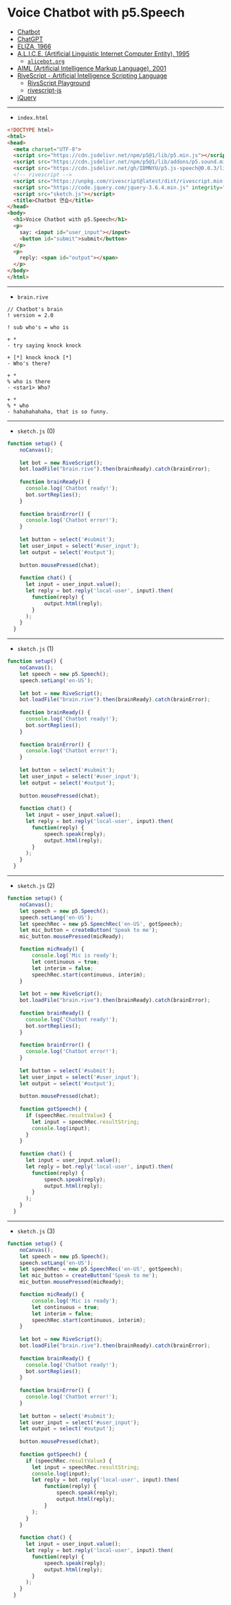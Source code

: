 # Voice Chatbot with p5.Speech
- [Chatbot](https://en.wikipedia.org/wiki/Chatbot)
- [ChatGPT](https://en.wikipedia.org/wiki/ChatGPT)
- [ELIZA, 1966](https://en.wikipedia.org/wiki/ELIZA)
- [A.L.I.C.E. (Artificial Linguistic Internet Computer Entity), 1995](https://en.wikipedia.org/wiki/Artificial_Linguistic_Internet_Computer_Entity)
  - [`alicebot.org`](https://alicebot.org/) 
- [AIML (Artificial Intelligence Markup Language), 2001](https://en.wikipedia.org/wiki/Artificial_Intelligence_Markup_Language)
- [RiveScript - Artificial Intelligence Scripting Language](https://www.rivescript.com/)  
  - [RivsScript Playground](https://play.rivescript.com/)  
  - [rivescript-js](https://github.com/aichaos/rivescript-js)
- [jQuery](https://jquery.com/)



---
 
- `index.html`

```html
<!DOCTYPE html>
<html>
<head>
  <meta charset="UTF-8">
  <script src="https://cdn.jsdelivr.net/npm/p5@1/lib/p5.min.js"></script>
  <script src="https://cdn.jsdelivr.net/npm/p5@1/lib/addons/p5.sound.min.js"></script>
  <script src="https://cdn.jsdelivr.net/gh/IDMNYU/p5.js-speech@0.0.3/lib/p5.speech.js"></script>
  <!-- rivescript -->
  <script src="https://unpkg.com/rivescript@latest/dist/rivescript.min.js"></script>
  <script src="https://code.jquery.com/jquery-3.6.4.min.js" integrity="sha256-oP6HI9z1XaZNBrJURtCoUT5SUnxFr8s3BzRl+cbzUq8=" crossorigin="anonymous"></script>
  <script src="sketch.js"></script>
  <title>Chatbot 연습</title>
</head>
<body>
  <h1>Voice Chatbot with p5.Speech</h1>
  <p>
    say: <input id="user_input"></input>
    <button id="submit">submit</button>
  </p>
  <p>
    reply: <span id="output"></span>
  </p>
</body>
</html>
```
---

- `brain.rive`

```rivescript
// Chatbot's brain
! version = 2.0

! sub who's = who is

+ * 
- try saying knock knock

+ [*] knock knock [*]
- Who's there?

+ * 
% who is there
- <star1> Who?

+ * 
% * who
- hahahahahaha, that is so funny.
```

---

- `sketch.js` (0)
```javascript
function setup() {
    noCanvas();
  
    let bot = new RiveScript();
    bot.loadFile("brain.rive").then(brainReady).catch(brainError);
  
    function brainReady() {
      console.log('Chatbot ready!');
      bot.sortReplies();
    }
  
    function brainError() {
      console.log('Chatbot error!');
    }
  
    let button = select('#submit');
    let user_input = select('#user_input');
    let output = select('#output');
  
    button.mousePressed(chat);
  
    function chat() {
      let input = user_input.value();
      let reply = bot.reply('local-user', input).then(
        function(reply) {
            output.html(reply);
        }
      );
    }
  }
```

---

- `sketch.js` (1)
```javascript
function setup() {
    noCanvas();
    let speech = new p5.Speech();
    speech.setLang('en-US'); 
  
    let bot = new RiveScript();
    bot.loadFile("brain.rive").then(brainReady).catch(brainError);
  
    function brainReady() {
      console.log('Chatbot ready!');
      bot.sortReplies();
    }
  
    function brainError() {
      console.log('Chatbot error!');
    }
  
    let button = select('#submit');
    let user_input = select('#user_input');
    let output = select('#output');
  
    button.mousePressed(chat);
  
    function chat() {
      let input = user_input.value();
      let reply = bot.reply('local-user', input).then(
        function(reply) {
            speech.speak(reply);
            output.html(reply);
        }
      );
    }
  }
```


---

- `sketch.js` (2)
```javascript
function setup() {
    noCanvas();
    let speech = new p5.Speech();
    speech.setLang('en-US'); 
    let speechRec = new p5.SpeechRec('en-US', gotSpeech);
    let mic_button = createButton('Speak to me');
    mic_button.mousePressed(micReady);

    function micReady() {
        console.log('Mic is ready');
        let continuous = true;
        let interim = false;
        speechRec.start(continuous, interim);
    }
    
    let bot = new RiveScript();
    bot.loadFile("brain.rive").then(brainReady).catch(brainError);
  
    function brainReady() {
      console.log('Chatbot ready!');
      bot.sortReplies();
    }
  
    function brainError() {
      console.log('Chatbot error!');
    }
  
    let button = select('#submit');
    let user_input = select('#user_input');
    let output = select('#output');
  
    button.mousePressed(chat);
  
    function gotSpeech() {
      if (speechRec.resultValue) {
        let input = speechRec.resultString;
        console.log(input);
      }
    }
  
    function chat() {
      let input = user_input.value();
      let reply = bot.reply('local-user', input).then(
        function(reply) {
            speech.speak(reply);
            output.html(reply);
        }
      );
    }
  }
```

---

- `sketch.js` (3)
```javascript
function setup() {
    noCanvas();
    let speech = new p5.Speech();
    speech.setLang('en-US'); 
    let speechRec = new p5.SpeechRec('en-US', gotSpeech);
    let mic_button = createButton('Speak to me');
    mic_button.mousePressed(micReady);

    function micReady() {
        console.log('Mic is ready');
        let continuous = true;
        let interim = false;
        speechRec.start(continuous, interim);
    }
    
    let bot = new RiveScript();
    bot.loadFile("brain.rive").then(brainReady).catch(brainError);
  
    function brainReady() {
      console.log('Chatbot ready!');
      bot.sortReplies();
    }
  
    function brainError() {
      console.log('Chatbot error!');
    }
  
    let button = select('#submit');
    let user_input = select('#user_input');
    let output = select('#output');
  
    button.mousePressed(chat);
  
    function gotSpeech() {
      if (speechRec.resultValue) {
        let input = speechRec.resultString;
        console.log(input);
        let reply = bot.reply('local-user', input).then( 
            function(reply) {
                speech.speak(reply);
                output.html(reply);
            }
        );
      }
    }
  
    function chat() {
      let input = user_input.value();
      let reply = bot.reply('local-user', input).then( 
        function(reply) {
            speech.speak(reply);
            output.html(reply);
        }
      );
    }
  }
```
